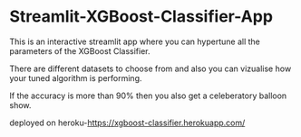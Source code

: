 # Streamlit-XGBoost-Classifier-App

This is an interactive streamlit app where you can hypertune all the parameters of the XGBoost Classifier.

There are different datasets to choose from and also you can vizualise how your tuned algorithm is performing.

If the accuracy is more than 90% then you also get a celeberatory balloon show.

deployed on heroku-https://xgboost-classifier.herokuapp.com/
